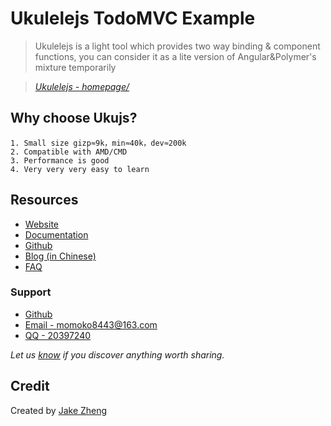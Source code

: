 # Ukulelejs TodoMVC Example 

> Ukulelejs is a light tool which provides two way binding & component functions, you can consider it as a lite version of Angular&Polymer's mixture temporarily

> _[Ukulelejs - homepage/](http://momoko8443.github.io/ukulelejs_website/)_

## Why choose Ukujs?
    1. Small size gizp≈9k，min≈40k，dev≈200k
    2. Compatible with AMD/CMD
    3. Performance is good
    4. Very very very easy to learn

## Resources

- [Website](http://momoko8443.github.io/ukulelejs_website/)
- [Documentation](http://momoko8443.github.io/ukulelejs_website/#guide)
- [Github](https://github.com/momoko8443/ukulelejs)
- [Blog (in Chinese)](https://segmentfault.com/blog/momoko8443)
- [FAQ](https://github.com/momoko8443/ukulelejs/issues)


### Support

- [Github](https://github.com/momoko8443/ukulelejs/issues)
- [Email - momoko8443@163.com](mailto:momoko8443@163.com)
- [QQ - 20397240]()

*Let us [know](https://github.com/tastejs/todomvc/issues) if you discover anything worth sharing.*

## Credit

Created by [Jake Zheng](http://momoko8443.github.io/ukulelejs_website/#about)
